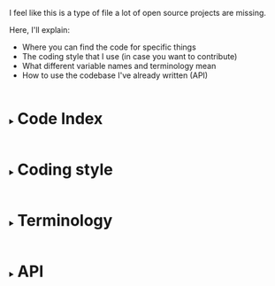 I feel like this is a type of file a lot of open source projects are missing.

Here, I'll explain:
- Where you can find the code for specific things
- The coding style that I use (in case you want to contribute)
- What different variable names and terminology mean
- How to use the codebase I've already written (API)


<details>
<summary><h1 style="display:inline-block">Code Index</h1></summary>

<details>
<summary><h2 style="display:inline-block">Things related to world simulation</h1></summary>

Coming soon
</details>
<details>
<summary><h2 style="display:inline-block">Things related to players & connections</h2></summary>

- Connection handler: `index.js`
- Player definition: `entities/misc/player.js`
- Chunk loading: `entities/chunkloader.js`
- Queue: `misc/queue.js`
</details>
<details>
<summary><h2 style="display:inline-block">Things related to world generation</h2></summary>

Everything can be found in `world/gen`
- Random number generators: `world/gen/util/random.js`
- Perlin, biome map: `world/gen/util/perlin.js`, `world/gen/util/biomes.js`
- All the different biomes: `world/gen/biomes/*.js`
- IPC and setup (world gen uses a seperate process): `world/gen/genprocess.js`, `world/gendelegator.js`
</details>
<hr>
</details>

<details>
<summary><h1 style="display:inline-block">Coding style</h1></summary>

## Syntax standard

It is recommended that you enable the option to render whitespace characters in your code editor.

1. Use tabs. If I see 2+ spaces next to each other to form a tab, I'll hunt you down and report you to the police as a psycopath. TABS EXIST FOR A REASON.
2. Proper, even, but not excessive, spacing.
3. No `;` semicolons except when strictly necessary
4. If your single-line statements wrap around or go past the edge of the screen, they're too long. Ideally they should have a gap to the edge and be no more than ~120 cols.
5. Please use single-line if and while syntax when you deem it appropriate
6. useCamelCase, it's pretty ;)
	- Exception: names that appear in-game, such as block namespace IDs (e.g grass_block)
7. `var` is completely BANNED. Also, do not use old ES5 method for declaring classes. Use the ES6 `class` syntax
8. Prefer concise over precise names
```js
//DO NOT DO:
//Space indentation
//More than 1 consecutive spaces
//Spaces before commas
//Spaces on the inside edge of parentheses
//Uneven spacing
//Double-tabs. 1 pair of {} curly braces = 1 indentation level.
//Trailing spaces or tabs
//Overly long lines
//Semicolons (why waste time on them??)
//if/while condition and corresponding `{` on seperate lines
//var
//reallyLongDescriptiveNames
//ES5 `function` classes
function  test( b ,x= 1 ) {
    var numberOfThings = 1; 
    if (numberOfThings == x)
    {
      return true;
    }
    if(reallyLongLineThatIsHardToRead(0 & also(painful.to(lookAt)))){thisLineIsGoingPast() & wrappedAround & isDefinitelyLongerThan(120*characters) => thisIsBad, DontDoThis()}
}
//DO DO:
//1 space after every comma, e.g: a, b
//camelCase
//Spaces around operators (optional, still looks better though)
//) and { on the same line, stuck together
//Omit {} when if/while/for statement only has a single statement inside
// Concise variable names
//e.g the above code could've been like this:
function test(b, x = 1){
	let count = 1
	if (count == x)return true
	if(easyToRead(0 & also(nice.to(lookAt))))
		thisIsFine() & wrapped & notLongerThan(120*chars) => code.shouldBe(likeThis)
}
```

## Logic standard

> Warning! This requires you to have a measurable amount of intelligence! Being able to follow this standard is a very quick way to tell apart someone who knows what they're doing from someone who doesn't.

**Beware of stupid unnecessary long-cuts, such as**
```js
if(condition){
	return false
}else{
	return true
}
```
Which could easily be fixed and rewritten as
```js
return !condition
```
**Other long-cuts**
```js
let value
if(condition){
	value = 1
}else{
	value = 3
}
value = value + other
```
```js
let value = condition ? 1 : 3
value += other
```
Or, even better
```js
let value = (condition ? 1 : 3) + other
```
**`else`s of insecurity**
```js
if(condition){
	//true
}else if(!condition){
	//false
}else{
	//invalid
}
```
Of course, a value can only be truthy or falsy, and if it isn't truthy, it must be falsy
```js
if(condition){
	//true
}else{
	//Can only be false
}
```
**Useless functions**
```js
import {action} from ...
function doAction(a){
	let value = action(a)
	return value
}
doAction(1)
```
This function doesn't actually do anything, it's pretty useless
```js
import {action} from ...

action(1)
```
**Unnecessary variables**
```js
function calculate(a, b, c){
	let valueOnlyUsedOnce = a + b / c
	let result = 1 - 1 / valueOnlyUsedOnce
	return result
}
```
Variables are only useful if they're needed more than once (or very sparingly to break up _really_ long lines)
```js
function calculate(a, b, c){
	return 1 - 1 / (a + b / c)
}
//Or even better
const calculate = (a, b, c) => 1 - 1 / (a + b / c)
```

## Performance standard

Coming soon
In a nutshell, do things fast, not O(2^n).

<hr>
</details>
<details>
<summary><h1 style="display:inline-block">Terminology</h1></summary>
<details>
<summary><h2 style="display:inline-block">Common variable names</h2></summary>

- `pl`: player (instanceof `Entity`, typically attached to a socket, `sock.player`)
- `sock`: Network socket (typically attached to a player, `pl.sock`)
- `ch`: Chunk (64x64 world section)
- `x`, `y`: x and y position
- `cx`, `cy`: Chunk position x and y (chunk at cx=10 would be at position x=640)
- `buf`: Buffer of bytes used for reading / writing
- `e`: Entity (any entity)
- `world`, `w`: A `World` object for a specific dimension
- `i`, `j`: Indexes or counters
- `k`: A key (for example, a key in a Map)
- `t`: Time in ticks
- `f`: Direction an entity is **f**acing (0 being up and pi/2 being right)
</details>
<details>
<summary><h2 style="display:inline-block">Rubber</h2></summary>

A packet that indicates that the server has modified a value that the client normally controls (e.g the player's position) and that serves the purpose of preventing the client from controlling that value until it's received the server's packet

Example:
1. player has been teleported by server, all incoming position packets will be ignored. Rubber packet sent
2. Client later recieves rubber packet which contains a new key (called `r`)
3. Server starts recieving movement packets with the new key and starts accepting them again
Like this, Client will not send move packets that could move the player back to its previous location (which would in effect revert the teleport)

</details>
<details>
<summary><h2 style="display:inline-block">Chunk</h2></summary>

If you're trying to work with this game's source code and you don't yet know what a chunk is, well, you've got a lot of catch-up to do. In traditional minecraft, a chunk is a 16x256x16 section of blocks. Many chunks are stitched together to create a world. In this version, each chunk is 64x64 in size (for a total of 4096 blocks per chunk). Since loading an infinite world would take an infinite amount of memory, the world is split up into these chunks and only a few are loaded at a time around each player. The boundaries between chunks are designed to be completely seamless and indetectable.

</details>
<details>
<summary><h2 style="display:inline-block">Buffer</h2></summary>

A buffer is raw binary data, which can be read from or written to (left to right). Many types can be written to a buffer, each taking up a different amount of space in the buffer. The length of a buffer is typically measured in bytes. Here are some common things written to a buffer:
- Int or Int32 (**4 bytes**): number between -2147483648 and 2147483647
- Short or Int16 (**2 bytes**): Similar to an Int, but with a much shorter range. Short = 0 to 65536, Int16 = -32768 to 32767
- Byte or Int8 (**1 byte**): Byte = 0 to 255, Int8 = -128 to 127
- Float (**4 bytes**): Any number, including fractional. Float allows for around 7 digits of precision, and values up to around ±3.4e38.
- Double (**8 bytes**): Any number, including fractional. Double allows for around 16 digits of precision, and values up to around ±1.8e308.
- Bool (**1 byte**): Bool can store 2 values: true and false. Used to represent an additional detail that you could answer with "yes" or "no", such as whether the player is crouching.
- String (**any size**): Some text, of any length. May or may not contain new lines
- Item: An item is an example of a complex object that can be encoded with entirely the above types. Items are encoded in this order:
	- Amount in stack, as a **byte**
	- Item ID, as a **short**
	- Custom name (or blank), as a **string**
	- If the item supports it, any additional data. Encoded differently depending on the item

</details>
<details>
<summary><h2 style="display:inline-block">thing</h2></summary>

thing

</details>
<hr>
</details>
<details>
<summary><h1 style="display:inline-block">API</h1></summary>
<details>
<summary><h2 style="display:inline-block">Block, Item and Entity definition</h2></summary>

Example for defining a cheese block:
```js
Blocks.cheese_block = class extends Item{
	//behaviour properties
	static breaktime = 0.5
	static tool = 'sword'
	...
}
```
> Note: use camel_case for block names
All possible properties with their default values can be found in `blocks/blockdefaults.js` (and likewise in `items/itemdefaults.js` for items and `entities/entitydefaults.js` for entities)

**Savedata**: Suppose we want to define a cheese pickaxe that needs to be saved with a durability value
```js
Items.cheese_pickaxe = class extends Item{
	durability = 1000
	static breaktime(block){
		return block.tool == 'pick' ? block.breaktime / 3 : block.breaktime
	}
	...
	static savedata = {
		durability: Short
	}
}
```
Savedata can apply to blocks (for example, chests), items and entities (for example, donkeys, which also store data about any chest they're wearing)
</details>
<details>
<details>
<summary><h2 style="display:inline-block">Block, Item and Entity usage</h2></summary>

Example for using our cheese block and item from earlier:
```js
//Blocks:
//Block.<name>
const blockToPlace = Blocks.cheese_block
//Items:
//Item.<name>(count)
player.give(Items.cheese_pickaxe(1))
//Entities:
//Entity.<name>(x, y)

```

</details>
<hr>
</details>